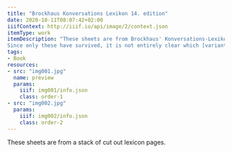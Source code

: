 ```yaml
---
title: "Brockhaus Konversations Lexikon 14. edition"
date: 2020-10-11T08:07:42+02:00
iiifContext: http://iiif.io/api/image/2/context.json
itemType: work
itemDescription: "These sheets are from Brockhaus' Konversations-Lexikon, 14. edition, published 1892-1895 by Brockhaus Verlag, Leipzig.
Since only these have survived, it is not entirely clear which [variant of the 14th edition](https://de.wikipedia.org/wiki/Liste_der_Ausgabe_des_Brockhaus-Konversationslexikons) it is."
tags:
- Book
resources:
- src: "img001.jpg"
  name: preview
  params:
    iiif: img001/info.json
    class: order-1
- src: "img002.jpg"
  params:
    iiif: img002/info.json
    class: order-2
---
```

These sheets are from a stack of cut out lexicon pages.

<!--more-->
